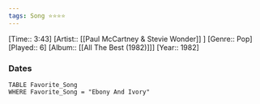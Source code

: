 ```yaml
---
tags: Song ⭐⭐⭐⭐ 
---
```

[Time:: 3:43]
[Artist:: [[Paul McCartney & Stevie Wonder]] ]
[Genre:: Pop]
[Played:: 6]
[Album:: [[All The Best (1982)]]]
[Year:: 1982]
### Dates
````dataview
TABLE Favorite_Song
WHERE Favorite_Song = "Ebony And Ivory"
````
